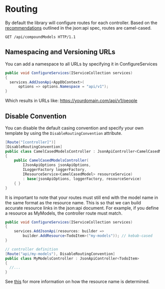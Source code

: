 # Routing

By default the library will configure routes for each controller.
Based on the [recommendations](https://jsonapi.org/recommendations/) outlined in the json:api spec, routes are camel-cased.

```http
GET /api/compoundModels HTTP/1.1
```

## Namespacing and Versioning URLs

You can add a namespace to all URLs by specifying it in ConfigureServices

```c#
public void ConfigureServices(IServiceCollection services)
{
  services.AddJsonApi<AppDbContext>(
      options => options.Namespace = "api/v1");
}
```
Which results in URLs like: https://yourdomain.com/api/v1/people

## Disable Convention

You can disable the default casing convention and specify your own template by using the `DisableRoutingConvention` attribute.

```c#
[Route("[controller]")]
[DisableRoutingConvention]
public class CamelCasedModelsController : JsonApiController<CamelCasedModel>
{
    public CamelCasedModelsController(
        IJsonApiOptions jsonApiOptions,
        ILoggerFactory loggerFactory,
        IResourceService<CamelCasedModel> resourceService)
        : base(jsonApiOptions, loggerFactory, resourceService)
    { }
}
```

It is important to note that your routes must still end with the model name in the same format as the resource name. This is so that we can build accurate resource links in the json:api document. For example, if you define a resource as MyModels, the controller route must match.

```c#
public void ConfigureServices(IServiceCollection services)
{
    services.AddJsonApi(resources: builder =>
        builder.AddResource<TodoItem>("my-models")); // kebab-cased
}

// controller definition
[Route("api/my-models"), DisableRoutingConvention]
public class MyModelsController : JsonApiController<TodoItem>
{
  //...
}
```

See [this](~/usage/resource-graph.md#public-resource-type-name) for
more information on how the resource name is determined.
